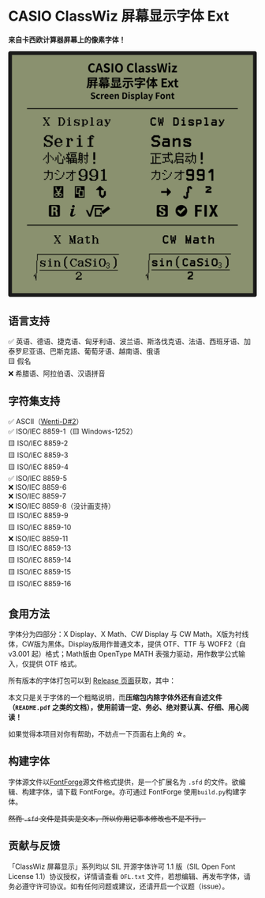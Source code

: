 # CASIO ClassWiz 屏幕显示字体 Ext

**来自卡西欧计算器屏幕上的像素字体！**

![ClassWizDisplay](readme_assets/ClassWizDisplay.svg)

## 语言支持

✅ 英语、德语、捷克语、匈牙利语、波兰语、斯洛伐克语、法语、西班牙语、加泰罗尼亚语、巴斯克語、葡萄牙语、越南语、俄语<br>
🟨 假名<br>
❌ 希腊语、阿拉伯语、汉语拼音<br>

## 字符集支持

✅ ASCII（[Wenti-D#2](https://github.com/Wenti-D/ClasswizDisplayFont/issues/2)）<br>
✅ ISO/IEC 8859-1（🟨 Windows-1252）<br>
🟨 ISO/IEC 8859-2<br>
🟨 ISO/IEC 8859-3<br>
🟨 ISO/IEC 8859-4<br>
✅ ISO/IEC 8859-5<br>
❌ ISO/IEC 8859-6<br>
❌ ISO/IEC 8859-7<br>
❌ ISO/IEC 8859-8（没计画支持）<br>
🟨 ISO/IEC 8859-9<br>
🟨 ISO/IEC 8859-10<br>
❌ ISO/IEC 8859-11<br>
🟨 ISO/IEC 8859-13<br>
🟨 ISO/IEC 8859-14<br>
🟨 ISO/IEC 8859-15<br>
🟨 ISO/IEC 8859-16

## 食用方法

字体分为四部分：X Display、X Math、CW Display 与 CW Math。X版为衬线体，CW版为黑体。Display版用作普通文本，提供 OTF、TTF 与 WOFF2（自 v3.001 起）格式；Math版由 OpenType MATH 表强力驱动，用作数学公式输入，仅提供 OTF 格式。

所有版本的字体打包可以到 [Release 页面](https://github.com/haydenwong7bm/ClasswizDisplayFont/releases)获取，其中：

本文只是关于字体的一个粗略说明，而**压缩包内除字体外还有自述文件（`README.pdf` 之类的文档），使用前请一定、务必、绝对要认真、仔细、用心阅读！**

如果觉得本项目对你有帮助，不妨点一下页面右上角的 ☆。

## 构建字体

字体源文件以[FontForge](https://fontforge.org/)源文件格式提供，是一个扩展名为 `.sfd` 的文件。欲编辑、构建字体，请下载 FontForge。亦可通过 FontForge 使用`build.py`构建字体。

~~然而 `.sfd` 文件是其实是文本，所以你用记事本修改也不是不行。~~

## 贡献与反馈

「ClassWiz 屏幕显示」系列均以 SIL 开源字体许可 1.1 版（SIL Open Font License 1.1）协议授权，详情请查看 `OFL.txt` 文件，若想编辑、再发布字体，请务必遵守许可协议。如有任何问题或建议，还请开启一个议题（issue）。